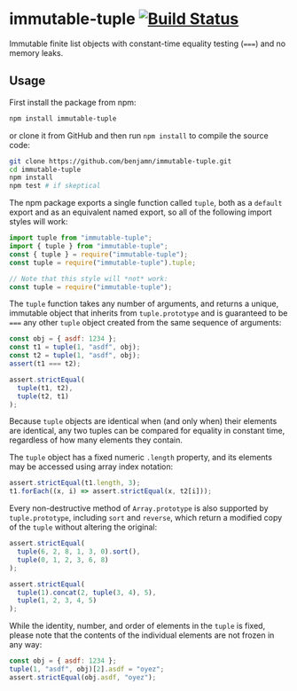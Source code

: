 # immutable-tuple [![Build Status](https://travis-ci.org/benjamn/immutable-tuple.svg?branch=master)](https://travis-ci.org/benjamn/immutable-tuple)

Immutable finite list objects with constant-time equality testing (`===`) and no memory leaks.

## Usage

First install the package from npm:

```sh
npm install immutable-tuple
```

or clone it from GitHub and then run `npm install` to compile the source code:

```sh
git clone https://github.com/benjamn/immutable-tuple.git
cd immutable-tuple
npm install
npm test # if skeptical
```

The npm package exports a single function called `tuple`, both as a `default` export and as an equivalent named export, so all of the following import styles will work:

```js
import tuple from "immutable-tuple";
import { tuple } from "immutable-tuple";
const { tuple } = require("immutable-tuple");
const tuple = require("immutable-tuple").tuple;

// Note that this style will *not* work:
const tuple = require("immutable-tuple");
```

The `tuple` function takes any number of arguments, and returns a unique, immutable object that inherits from `tuple.prototype` and is guaranteed to be `===` any other `tuple` object created from the same sequence of arguments:

```js
const obj = { asdf: 1234 };
const t1 = tuple(1, "asdf", obj);
const t2 = tuple(1, "asdf", obj);
assert(t1 === t2);

assert.strictEqual(
  tuple(t1, t2),
  tuple(t2, t1)
);
```

Because `tuple` objects are identical when (and only when) their elements are identical, any two tuples can be compared for equality in constant time, regardless of how many elements they contain.

The `tuple` object has a fixed numeric `.length` property, and its elements may be accessed using array index notation:

```js
assert.strictEqual(t1.length, 3);
t1.forEach((x, i) => assert.strictEqual(x, t2[i]));
```

Every non-destructive method of `Array.prototype` is also supported by `tuple.prototype`, including `sort` and `reverse`, which return a modified copy of the `tuple` without altering the original:

```js
assert.strictEqual(
  tuple(6, 2, 8, 1, 3, 0).sort(),
  tuple(0, 1, 2, 3, 6, 8)
);

assert.strictEqual(
  tuple(1).concat(2, tuple(3, 4), 5),
  tuple(1, 2, 3, 4, 5)
);
```

While the identity, number, and order of elements in the `tuple` is fixed, please note that the contents of the individual elements are not frozen in any way:

```js
const obj = { asdf: 1234 };
tuple(1, "asdf", obj)[2].asdf = "oyez";
assert.strictEqual(obj.asdf, "oyez");
```
